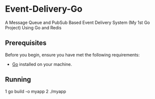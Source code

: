 # Event-Delivery-Go
A Message Queue and PubSub Based Event Delivery System (My 1st Go Project)
Using Go and Redis

## Prerequisites

Before you begin, ensure you have met the following requirements:

- [Go](https://golang.org/doc/install) installed on your machine.

## Running 

1 go build -o myapp
2 ./myapp